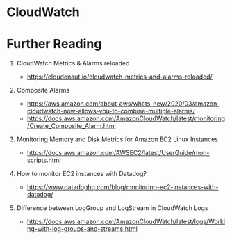 # CloudWatch

# Further Reading

1. CloudWatch Metrics & Alarms reloaded
    - https://cloudonaut.io/cloudwatch-metrics-and-alarms-reloaded/

1. Composite Alarms
    - https://aws.amazon.com/about-aws/whats-new/2020/03/amazon-cloudwatch-now-allows-you-to-combine-multiple-alarms/
    - https://docs.aws.amazon.com/AmazonCloudWatch/latest/monitoring/Create_Composite_Alarm.html

1. Monitoring Memory and Disk Metrics for Amazon EC2 Linux Instances
    - https://docs.aws.amazon.com/AWSEC2/latest/UserGuide/mon-scripts.html

1. How to monitor EC2 instances with Datadog?
    - https://www.datadoghq.com/blog/monitoring-ec2-instances-with-datadog/

1. Difference between LogGroup and LogStream in CloudWatch Logs
    - https://docs.aws.amazon.com/AmazonCloudWatch/latest/logs/Working-with-log-groups-and-streams.html